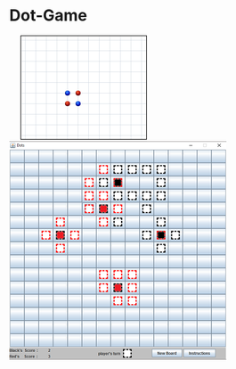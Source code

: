 # Dot-Game
<body>
<div class="gallery" style="float:left">
    <img src="DotGame/src/human_vs_ai/images/game_example.gif" hspace="20">
    <img src="DotGame/src/human_vs_ai/images/Capture.PNG">
</div>  
</body>

